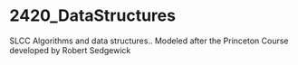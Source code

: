 # 2420_DataStructures
SLCC Algorithms and data structures.. Modeled after the Princeton Course developed by Robert Sedgewick

